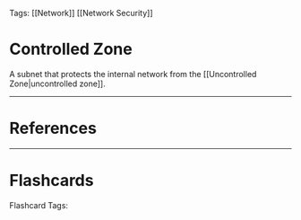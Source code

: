 Tags: [[Network]] [[Network Security]]
# Controlled Zone

A subnet that protects the internal network from the [[Uncontrolled Zone|uncontrolled zone]].

---
# References



---
# Flashcards

Flashcard Tags: